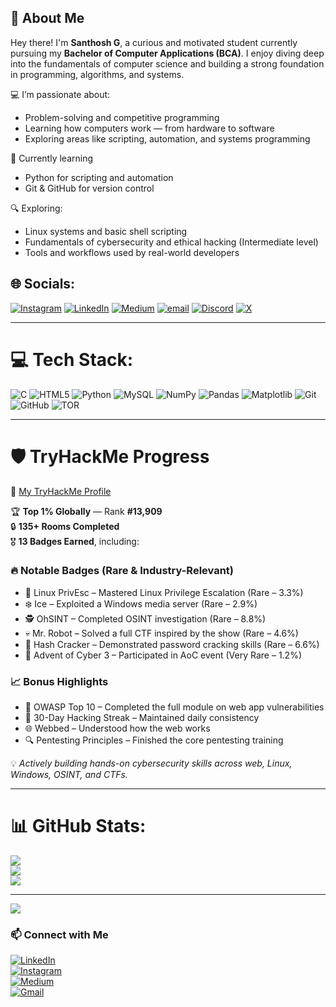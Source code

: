 ## 👋 About Me

Hey there! I'm **Santhosh G**, a curious and motivated student currently pursuing my **Bachelor of Computer Applications (BCA)**. I enjoy diving deep into the fundamentals of computer science and building a strong foundation in programming, algorithms, and systems.

💻 I’m passionate about:
- Problem-solving and competitive programming  
- Learning how computers work — from hardware to software  
- Exploring areas like scripting, automation, and systems programming

🌱 Currently learning
- Python for scripting and automation
- Git & GitHub for version control

🔍 Exploring:
- Linux systems and basic shell scripting  
- Fundamentals of cybersecurity and ethical hacking (Intermediate level)  
- Tools and workflows used by real-world developers



## 🌐 Socials:
[![Instagram](https://img.shields.io/badge/Instagram-%23E4405F.svg?logo=Instagram&logoColor=white)](https://instagram.com/prince_r___) [![LinkedIn](https://img.shields.io/badge/LinkedIn-%230077B5.svg?logo=linkedin&logoColor=white)](https://www.linkedin.com/in/santhoshga) [![Medium](https://img.shields.io/badge/Medium-12100E?logo=medium&logoColor=white)](https://medium.com/@https://medium.com/@prince_r_) [![email](https://img.shields.io/badge/Email-D14836?logo=gmail&logoColor=white)](mailto:gasanthosh261@gmail.com) 
[![Discord](https://img.shields.io/badge/Discord-5865F2?logo=discord&logoColor=white&label=)](https://discord.com)
[![X](https://img.shields.io/badge/X-000000?logo=x&logoColor=white&label=)](https://twitter.com/gasanthosh1)

---
# 💻 Tech Stack:
![C](https://img.shields.io/badge/c-%2300599C.svg?style=flat&logo=c&logoColor=white) ![HTML5](https://img.shields.io/badge/html5-%23E34F26.svg?style=flat&logo=html5&logoColor=white) ![Python](https://img.shields.io/badge/python-3670A0?style=flat&logo=python&logoColor=ffdd54) ![MySQL](https://img.shields.io/badge/mysql-4479A1.svg?style=flat&logo=mysql&logoColor=white) ![NumPy](https://img.shields.io/badge/numpy-%23013243.svg?style=flat&logo=numpy&logoColor=white) ![Pandas](https://img.shields.io/badge/pandas-%23150458.svg?style=flat&logo=pandas&logoColor=white) ![Matplotlib](https://img.shields.io/badge/Matplotlib-%23ffffff.svg?style=flat&logo=Matplotlib&logoColor=black) ![Git](https://img.shields.io/badge/git-%23F05033.svg?style=flat&logo=git&logoColor=white) ![GitHub](https://img.shields.io/badge/github-%23121011.svg?style=flat&logo=github&logoColor=white) ![TOR](https://img.shields.io/badge/tor-%237E4798.svg?style=flat&logo=tor-project&logoColor=white)

---
# 🛡️ TryHackMe Progress
 
🔗 [My TryHackMe Profile](https://tryhackme.com/p/gasanthosh)

🏆 **Top 1% Globally** — Rank **#13,909**  
🔒 **135+ Rooms Completed**  
🎖️ **13 Badges Earned**, including:

### 🔥 Notable Badges (Rare & Industry-Relevant)

- 🐧 Linux PrivEsc – Mastered Linux Privilege Escalation (Rare – 3.3%)  
- ❄️ Ice – Exploited a Windows media server (Rare – 2.9%)  
- 🕵️ OhSINT – Completed OSINT investigation (Rare – 8.8%)  
- 💀 Mr. Robot – Solved a full CTF inspired by the show (Rare – 4.6%)  
- 🔐 Hash Cracker – Demonstrated password cracking skills (Rare – 6.6%)  
- 🎄 Advent of Cyber 3 – Participated in AoC event (Very Rare – 1.2%)  

### 📈 Bonus Highlights

- 🧠 OWASP Top 10 – Completed the full module on web app vulnerabilities  
- 📅 30-Day Hacking Streak – Maintained daily consistency  
- 🌐 Webbed – Understood how the web works  
- 🔍 Pentesting Principles – Finished the core pentesting training

💡 *Actively building hands-on cybersecurity skills across web, Linux, Windows, OSINT, and CTFs.*

---

# 📊 GitHub Stats:
![](https://github-readme-stats.vercel.app/api?username=gasanthosh&theme=blueberry&hide_border=false&include_all_commits=false&count_private=false)<br/>
![](https://nirzak-streak-stats.vercel.app/?user=gasanthosh&theme=blueberry&hide_border=false)<br/>
![](https://github-readme-stats.vercel.app/api/top-langs/?username=gasanthosh&theme=blueberry&hide_border=false&include_all_commits=false&count_private=false&layout=compact)

---
[![](https://visitcount.itsvg.in/api?id=gasanthosh&icon=0&color=0)](https://visitcount.itsvg.in)


### 📫 Connect with Me

[![LinkedIn](https://img.shields.io/badge/LinkedIn-blue?logo=linkedin&style=for-the-badge)](https://linkedin.com/in/santhoshga)  
[![Instagram](https://img.shields.io/badge/Instagram-E4405F?logo=instagram&logoColor=white&style=for-the-badge)](https://instagram.com/prince_r___)  
[![Medium](https://img.shields.io/badge/Medium-black?logo=medium&style=for-the-badge)](https://medium.com/@prince_r_)  
[![Gmail](https://img.shields.io/badge/Gmail-D14836?logo=gmail&logoColor=white&style=for-the-badge)](mailto:gasanthosh261@gmail.com)

  
